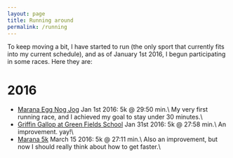 ```yaml
---
layout: page
title: Running around
permalink: /running
---
```


To keep moving a bit, I have started to run (the only sport that currently fits into my current schedule), 
and as of January 1st 2016, I begun participating in some races. Here they are:

2016
=====

* [Marana Egg Nog Jog](http://www.itsyourrace.com/Results.aspx?id=6787) Jan 1st 2016: 5k @ 29:50 min.\\
  My very first running race, and I achieved my goal to stay under 30 minutes.\\
* [Griffin Gallop at Green Fields School](http://gallop.greenfields.org/) Jan 31st 2016: 5k @ 27:58 min.\\
  An improvement. yay!\\
* [Marana 5k](http://www.azroadrunners.org/races/detail/Marana5000) March 15 2016: 5k @ 27:11 min.\\
  Also an improvement, but now I should really think about how to get faster.\\
